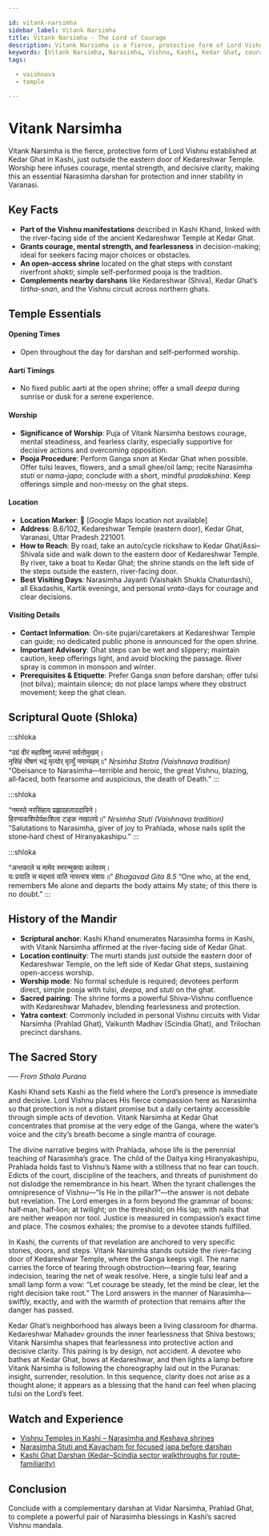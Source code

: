 ```yaml
---

id: vitank-narsimha
sidebar_label: Vitank Narsimha
title: Vitank Narsimha - The Lord of Courage
description: Vitank Narsimha is a fierce, protective form of Lord Vishnu established at Kedar Ghat in Kashi, where worship infuses courage, mental strength, and decisive clarity.
keywords: [Vitank Narsimha, Narasimha, Vishnu, Kashi, Kedar Ghat, courage, clarity]
tags:

  - vaishnava
  - temple

---
```


# Vitank Narsimha

Vitank Narsimha is the fierce, protective form of Lord Vishnu established at Kedar Ghat in Kashi, just outside the eastern door of Kedareshwar Temple. Worship here infuses courage, mental strength, and decisive clarity, making this an essential Narasimha darshan for protection and inner stability in Varanasi.

## Key Facts

  * **Part of the Vishnu manifestations** described in Kashi Khand, linked with the river-facing side of the ancient Kedareshwar Temple at Kedar Ghat.
  * **Grants courage, mental strength, and fearlessness** in decision-making; ideal for seekers facing major choices or obstacles.
  * **An open-access shrine** located on the ghat steps with constant riverfront *shakti*; simple self-performed pooja is the tradition.
  * **Complements nearby darshans** like Kedareshwar (Shiva), Kedar Ghat’s *tirtha-snan*, and the Vishnu circuit across northern ghats.

## Temple Essentials

#### Opening Times

  * Open throughout the day for darshan and self-performed worship.

#### Aarti Timings

  * No fixed public aarti at the open shrine; offer a small *deepa* during sunrise or dusk for a serene experience.

#### Worship

  * **Significance of Worship**: Puja of Vitank Narsimha bestows courage, mental steadiness, and fearless clarity, especially supportive for decisive actions and overcoming opposition.
  * **Pooja Procedure**: Perform Ganga *snan* at Kedar Ghat when possible. Offer tulsi leaves, flowers, and a small ghee/oil lamp; recite Narasimha *stuti* or *nama-japa*; conclude with a short, mindful *pradakshina*. Keep offerings simple and non-messy on the ghat steps.

#### Location

  * **Location Marker**: 📍 [Google Maps location not available]
  * **Address**: B.6/102, Kedareshwar Temple (eastern door), Kedar Ghat, Varanasi, Uttar Pradesh 221001.
  * **How to Reach**: By road, take an auto/cycle rickshaw to Kedar Ghat/Assi–Shivala side and walk down to the eastern door of Kedareshwar Temple. By river, take a boat to Kedar Ghat; the shrine stands on the left side of the steps outside the eastern, river-facing door.
  * **Best Visiting Days**: Narasimha Jayanti (Vaishakh Shukla Chaturdashi), all Ekadashis, Kartik evenings, and personal *vrata*-days for courage and clear decisions.

#### Visiting Details

  * **Contact Information**: On-site pujari/caretakers at Kedareshwar Temple can guide; no dedicated public phone is announced for the open shrine.
  * **Important Advisory**: Ghat steps can be wet and slippery; maintain caution, keep offerings light, and avoid blocking the passage. River spray is common in monsoon and winter.
  * **Prerequisites & Etiquette**: Prefer Ganga *snan* before darshan; offer tulsi (not bilva); maintain silence; do not place lamps where they obstruct movement; keep the ghat clean.

## Scriptural Quote (Shloka)

:::shloka

<Verse>
“उग्रं वीरं महाविष्णुं ज्वलन्तं सर्वतोमुखम्। <br/>
नृसिंहं भीषणं भद्रं मृत्योर् मृत्युँ नमाम्यहम्॥”
</Verse>

<Source>
<em> Nṛsiṁha Stotra (Vaishnava tradition) </em>
</Source>

<Translation>
“Obeisance to Narasimha—terrible and heroic, the great Vishnu, blazing, all‑faced, both fearsome and auspicious, the death of Death.”
</Translation>
:::

:::shloka

<Verse>
“नमस्ते नरसिंहाय प्रह्लादहलाददायिने। <br/>
हिरण्यकशिपोर्वक्षःशिला टङ्क नखालये॥”
</Verse>

<Source>
<em> Nṛsiṁha Stuti (Vaishnava tradition) </em>
</Source>

<Translation>
“Salutations to Narasimha, giver of joy to Prahlada, whose nails split the stone‑hard chest of Hiranyakashipu.”
</Translation>
:::

:::shloka

<Verse>
“अन्तकाले च मामेव स्मरन्मुक्त्वा कलेवरम्। <br/>
यः प्रयाति स मद्भावं याति नास्त्यत्र संशयः॥”
</Verse>

<Source>
<em> Bhagavad Gita 8.5 </em>
</Source>

<Translation>
“One who, at the end, remembers Me alone and departs the body attains My state; of this there is no doubt.”
</Translation>
:::

## History of the Mandir

  * **Scriptural anchor**: Kashi Khand enumerates Narasimha forms in Kashi, with Vitank Narsimha affirmed at the river-facing side of Kedar Ghat.
  * **Location continuity**: The murti stands just outside the eastern door of Kedareshwar Temple, on the left side of Kedar Ghat steps, sustaining open-access worship.
  * **Worship mode**: No formal schedule is required; devotees perform direct, simple pooja with tulsi, *deepa*, and *stuti* on the ghat.
  * **Sacred pairing**: The shrine forms a powerful Shiva–Vishnu confluence with Kedareshwar Mahadev, blending fearlessness and protection.
  * **Yatra context**: Commonly included in personal Vishnu circuits with Vidar Narsimha (Prahlad Ghat), Vaikunth Madhav (Scindia Ghat), and Trilochan precinct darshans.

## The Sacred Story

*── From Sthala Purana*

Kashi Khand sets Kashi as the field where the Lord’s presence is immediate and decisive. Lord Vishnu places His fierce compassion here as Narasimha so that protection is not a distant promise but a daily certainty accessible through simple acts of devotion. Vitank Narsimha at Kedar Ghat concentrates that promise at the very edge of the Ganga, where the water’s voice and the city’s breath become a single mantra of courage.

The divine narrative begins with Prahlada, whose life is the perennial teaching of Narasimha’s grace. The child of the Daitya king Hiranyakashipu, Prahlada holds fast to Vishnu’s Name with a stillness that no fear can touch. Edicts of the court, discipline of the teachers, and threats of punishment do not dislodge the remembrance in his heart. When the tyrant challenges the omnipresence of Vishnu—“Is He in the pillar?”—the answer is not debate but revelation. The Lord emerges in a form beyond the grammar of boons: half‑man, half‑lion; at twilight; on the threshold; on His lap; with nails that are neither weapon nor tool. Justice is measured in compassion’s exact time and place. The cosmos exhales; the promise to a devotee stands fulfilled.

In Kashi, the currents of that revelation are anchored to very specific stones, doors, and steps. Vitank Narsimha stands outside the river-facing door of Kedareshwar Temple, where the Ganga keeps vigil. The name carries the force of tearing through obstruction—tearing fear, tearing indecision, tearing the net of weak resolve. Here, a single tulsi leaf and a small lamp form a vow: “Let courage be steady, let the mind be clear, let the right decision take root.” The Lord answers in the manner of Narasimha—swiftly, exactly, and with the warmth of protection that remains after the danger has passed.

Kedar Ghat’s neighborhood has always been a living classroom for dharma. Kedareshwar Mahadev grounds the inner fearlessness that Shiva bestows; Vitank Narsimha shapes that fearlessness into protective action and decisive clarity. This pairing is by design, not accident. A devotee who bathes at Kedar Ghat, bows at Kedareshwar, and then lights a lamp before Vitank Narsimha is following the choreography laid out in the Puranas: insight, surrender, resolution. In this sequence, clarity does not arise as a thought alone; it appears as a blessing that the hand can feel when placing tulsi on the Lord’s feet.

## Watch and Experience

  * [Vishnu Temples in Kashi – Narasimha and Keshava shrines](https://www.youtube.com/watch?v=FBHC6oM9_Yg)
  * [Narasimha Stuti and Kavacham for focused japa before darshan](https://www.youtube.com/watch?v=J2G1UsRkTxw)
  * [Kashi Ghat Darshan (Kedar–Scindia sector walkthroughs for route-familiarity)](https://www.youtube.com/watch?v=2nf2rioMK_0)

## Conclusion

Conclude with a complementary darshan at Vidar Narsimha, Prahlad Ghat, to complete a powerful pair of Narasimha blessings in Kashi’s sacred Vishnu mandala.
